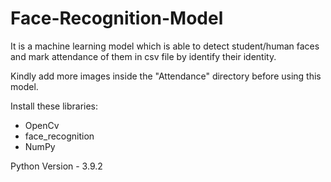 # Face-Recognition-Model

It is a machine learning model which is able to detect student/human faces and mark attendance of them in csv file by identify their identity.

Kindly add more images inside the "Attendance" directory before using this model.

Install these libraries:
  - OpenCv
  - face_recognition
  - NumPy
  
Python Version - 3.9.2






